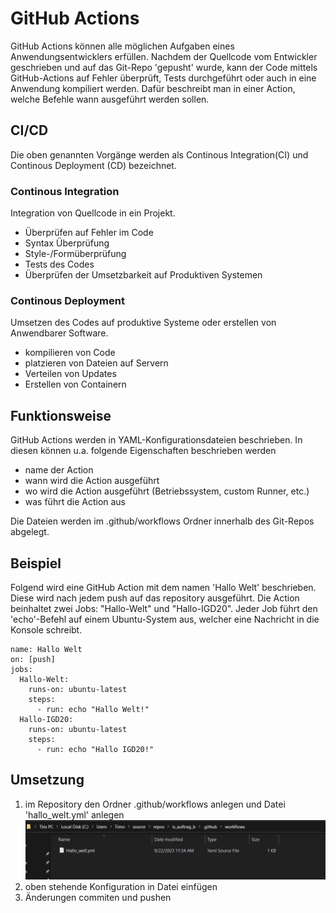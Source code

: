 # GitHub Actions
GitHub Actions können alle möglichen Aufgaben eines Anwendungsentwicklers erfüllen. Nachdem der Quellcode vom Entwickler geschrieben und auf das Git-Repo 'gepusht' wurde, kann der Code mittels GitHub-Actions auf Fehler überprüft, Tests durchgeführt oder auch in eine Anwendung kompiliert werden. Dafür beschreibt man in einer Action, welche Befehle wann ausgeführt werden sollen.

## CI/CD
Die oben genannten Vorgänge werden als Continous Integration(CI) und Continous Deployment (CD) bezeichnet.
### Continous Integration
Integration von Quellcode in ein Projekt.
- Überprüfen auf Fehler im Code
- Syntax Überprüfung
- Style-/Formüberprüfung
- Tests des Codes
- Überprüfen der Umsetzbarkeit auf Produktiven Systemen

### Continous Deployment
Umsetzen des Codes auf produktive Systeme oder erstellen von Anwendbarer Software.
- kompilieren von Code
- platzieren von Dateien auf Servern
- Verteilen von Updates
- Erstellen von Containern

## Funktionsweise
GitHub Actions werden in YAML-Konfigurationsdateien beschrieben. In diesen können u.a. folgende Eigenschaften beschrieben werden
- name der Action
- wann wird die Action ausgeführt
- wo wird die Action ausgeführt (Betriebssystem, custom Runner, etc.)
- was führt die Action aus

Die Dateien werden im .github/workflows Ordner innerhalb des Git-Repos abgelegt.

## Beispiel
Folgend wird eine GitHub Action mit dem namen 'Hallo Welt' beschrieben. Diese wird nach jedem push auf das repository ausgeführt. Die Action beinhaltet zwei Jobs: "Hallo-Welt" und "Hallo-IGD20". Jeder Job führt den 'echo'-Befehl auf einem Ubuntu-System aus, welcher eine Nachricht in die Konsole schreibt.
```
name: Hallo Welt
on: [push]
jobs:
  Hallo-Welt:
    runs-on: ubuntu-latest
    steps:
      - run: echo "Hallo Welt!"
  Hallo-IGD20:
    runs-on: ubuntu-latest
    steps:
      - run: echo "Hallo IGD20!"
```

## Umsetzung

1. im Repository den Ordner .github/workflows anlegen und Datei 'hallo_welt.yml' anlegen
![hallo_welt.yml Datei im .github/workflows Ordner](schulung_vs_cs/bilder/workflows-ordner.png)
2. oben stehende Konfiguration in Datei einfügen
3. Änderungen commiten und pushen

